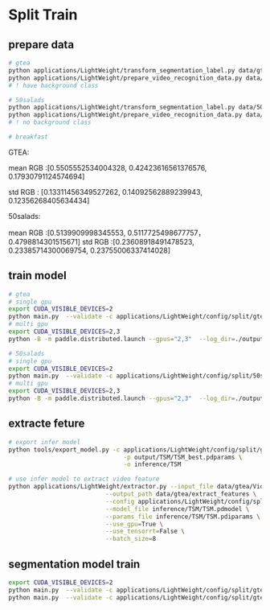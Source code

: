 # Split Train
## prepare data
```bash
# gtea
python applications/LightWeight/transform_segmentation_label.py data/gtea data/gtea/groundTruth data/gtea --mode localization
python applications/LightWeight/prepare_video_recognition_data.py data/gtea/label.json data/gtea/Videos data/gtea --negative_sample_num 60
# ! have background class

# 50salads
python applications/LightWeight/transform_segmentation_label.py data/50salads data/50salads/groundTruth data/50salads --mode localization
python applications/LightWeight/prepare_video_recognition_data.py data/50salads/label.json data/50salads/Videos data/50salads --negative_sample_num 0 --sample_rate 0.3
# ! no background class

# breakfast

```

GTEA:

mean RGB :[0.5505552534004328, 0.42423616561376576, 0.17930791124574694]

std RGB : [0.13311456349527262, 0.14092562889239943, 0.12356268405634434]

50salads:

mean RGB ∶[0.5139909998345553, 0.5117725498677757，0.4798814301515671]
std RGB :[0.23608918491478523, 0.23385714300069754, 0.23755006337414028]

## train model
```bash
# gtea
# single gpu
export CUDA_VISIBLE_DEVICES=2
python main.py  --validate -c applications/LightWeight/config/split/gtea/tsm_gtea.yaml --seed 0
# multi gpu
export CUDA_VISIBLE_DEVICES=2,3
python -B -m paddle.distributed.launch --gpus="2,3"  --log_dir=./output main.py  --validate -c applications/LightWeight/config/split/gtea/tsm_gtea.yaml

# 50salads
# single gpu
export CUDA_VISIBLE_DEVICES=2
python main.py  --validate -c applications/LightWeight/config/split/50salads/tsm_50salads.yaml --seed 0
# multi gpu
export CUDA_VISIBLE_DEVICES=2,3
python -B -m paddle.distributed.launch --gpus="2,3"  --log_dir=./output main.py  --validate -c applications/LightWeight/config/split/50salads/tsm_50salads.yaml
```

## extracte feture
```bash
# export infer model
python tools/export_model.py -c applications/LightWeight/config/split/gtea/tsm_extractor_gtea.yaml \
                                -p output/TSM/TSM_best.pdparams \
                                -o inference/TSM

# use infer model to extract video feature
python applications/LightWeight/extractor.py --input_file data/gtea/Videos \
                           --output_path data/gtea/extract_features \
                           --config applications/LightWeight/config/split/gtea/tsm_extractor_gtea.yaml \
                           --model_file inference/TSM/TSM.pdmodel \
                           --params_file inference/TSM/TSM.pdiparams \
                           --use_gpu=True \
                           --use_tensorrt=False \
                           --batch_size=8
```
## segmentation model train
```bash
export CUDA_VISIBLE_DEVICES=2
python main.py  --validate -c applications/LightWeight/config/split/gtea/ms_tcn_GTEA.yaml --seed 0
python main.py  --validate -c applications/LightWeight/config/split/gtea/asrf_GTEA.yaml --seed 0
```
